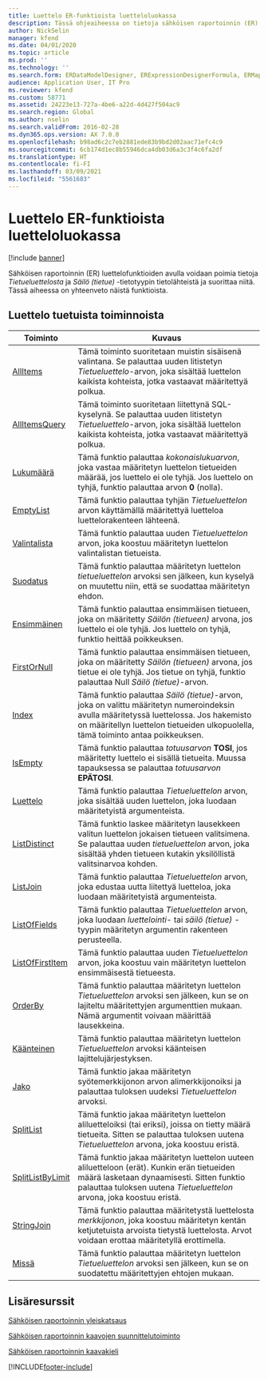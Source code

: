 ```yaml
---
title: Luettelo ER-funktioista luetteloluokassa
description: Tässä ohjeaiheessa on tietoja sähköisen raportoinnin (ER) tukemista luettelofunktioista.
author: NickSelin
manager: kfend
ms.date: 04/01/2020
ms.topic: article
ms.prod: ''
ms.technology: ''
ms.search.form: ERDataModelDesigner, ERExpressionDesignerFormula, ERMappedFormatDesigner, ERModelMappingDesigner
audience: Application User, IT Pro
ms.reviewer: kfend
ms.custom: 58771
ms.assetid: 24223e13-727a-4be6-a22d-4d427f504ac9
ms.search.region: Global
ms.author: nselin
ms.search.validFrom: 2016-02-28
ms.dyn365.ops.version: AX 7.0.0
ms.openlocfilehash: b98ad6c2c7eb2881ede83b9bd2d02aac71efc4c9
ms.sourcegitcommit: 6cb174d1ec8b55946dca4db03d6a3c3f4c6fa2df
ms.translationtype: HT
ms.contentlocale: fi-FI
ms.lasthandoff: 03/09/2021
ms.locfileid: "5561683"
---
```

# <a name="list-of-er-functions-in-the-list-category"></a>Luettelo ER-funktioista luetteloluokassa

[!include [banner](../includes/banner.md)]

Sähköisen raportoinnin (ER) luettelofunktioiden avulla voidaan poimia tietoja *Tietueluettelosta* ja *Säilö (tietue)* -tietotyypin tietolähteistä ja suorittaa niitä. Tässä aiheessa on yhteenveto näistä funktioista.

## <a name="list-of-supported-functions"></a>Luettelo tuetuista toiminnoista

| Toiminto | Kuvaus |
|----------|-------------|
| [AllItems](er-functions-list-allitems.md)                 | Tämä toiminto suoritetaan muistin sisäisenä valintana. Se palauttaa uuden litistetyn *Tietueluettelo*-arvon, joka sisältää luettelon kaikista kohteista, jotka vastaavat määritettyä polkua. |
| [AllItemsQuery](er-functions-list-allitemsquery.md)       | Tämä toiminto suoritetaan liitettynä SQL-kyselynä. Se palauttaa uuden litistetyn *Tietueluettelo*-arvon, joka sisältää luettelon kaikista kohteista, jotka vastaavat määritettyä polkua. |
| [Lukumäärä](er-functions-list-count.md)                       | Tämä funktio palauttaa *kokonaislukuarvon*, joka vastaa määritetyn luettelon tietueiden määrää, jos luettelo ei ole tyhjä. Jos luettelo on tyhjä, funktio palauttaa arvon **0** (nolla). |
| [EmptyList](er-functions-list-emptylist.md)               | Tämä funktio palauttaa tyhjän *Tietueluettelon* arvon käyttämällä määritettyä luetteloa luettelorakenteen lähteenä.|
| [Valintalista](er-functions-list-enumerate.md)               | Tämä funktio palauttaa uuden *Tietueluettelon* arvon, joka koostuu määritetyn luettelon valintalistan tietueista. |
| [Suodatus](er-functions-list-filter.md)                     | Tämä funktio palauttaa määritetyn luettelon *tietueluettelon* arvoksi sen jälkeen, kun kyselyä on muutettu niin, että se suodattaa määritetyn ehdon. |
| [Ensimmäinen](er-functions-list-first.md)                       | Tämä funktio palauttaa ensimmäisen tietueen, joka on määritetty *Säilön (tietueen)* arvona, jos luettelo ei ole tyhjä. Jos luettelo on tyhjä, funktio heittää poikkeuksen. |
| [FirstOrNull](er-functions-list-firstornull.md)           | Tämä funktio palauttaa ensimmäisen tietueen, joka on määritetty *Säilön (tietueen)* arvona, jos tietue ei ole tyhjä. Jos tietue on tyhjä, funktio palauttaa Null *Säilö (tietue)*-arvon. |
| [Index](er-functions-list-index.md)                       | Tämä funktio palauttaa *Säilö (tietue)*-arvon, joka on valittu määritetyn numeroindeksin avulla määritetyssä luettelossa. Jos hakemisto on määritellyn luettelon tietueiden ulkopuolella, tämä toiminto antaa poikkeuksen. |
| [IsEmpty](er-functions-list-isempty.md)                   | Tämä funktio palauttaa *totuusarvon* **TOSI**, jos määritetty luettelo ei sisällä tietueita. Muussa tapauksessa se palauttaa *totuusarvon* **EPÄTOSI**. |
| [Luettelo](er-functions-list-list.md)                         | Tämä funktio palauttaa *Tietueluettelon* arvon, joka sisältää uuden luettelon, joka luodaan määritetyistä argumenteista.|
| [ListDistinct](er-functions-list-listdistinct.md)         | Tämä funktio laskee määritetyn lausekkeen valitun luettelon jokaisen tietueen valitsimena. Se palauttaa uuden *tietueluettelon* arvon, joka sisältää yhden tietueen kutakin yksilöllistä valitsinarvoa kohden.|
| [ListJoin](er-functions-list-listjoin.md)                 | Tämä funktio palauttaa *Tietueluettelon* arvon, joka edustaa uutta liitettyä luetteloa, joka luodaan määritetyistä argumenteista.|
| [ListOfFields](er-functions-list-listoffields.md)         | Tämä funktio palauttaa *Tietueluettelon* arvon, joka luodaan *luettelointi*- tai *säilö (tietue)* -tyypin määritetyn argumentin rakenteen perusteella. |
| [ListOfFirstItem](er-functions-list-listoffirstitem.md)   | Tämä funktio palauttaa uuden *Tietueluettelon* arvon, joka koostuu vain määritetyn luettelon ensimmäisestä tietueesta.|
| [OrderBy](er-functions-list-orderby.md)                   | Tämä funktio palauttaa määritetyn luettelon *Tietueluettelon* arvoksi sen jälkeen, kun se on lajiteltu määritettyjen argumenttien mukaan. Nämä argumentit voivaan määrittää lausekkeina. |
| [Käänteinen](er-functions-list-reverse.md)                   | Tämä funktio palauttaa määritetyn luettelon *Tietueluettelon* arvoksi käänteisen lajittelujärjestyksen. |
| [Jako](er-functions-list-split.md)                       | Tämä funktio jakaa määritetyn syötemerkkijonon arvon alimerkkijonoiksi ja palauttaa tuloksen uudeksi *Tietueluettelon* arvoksi. |
| [SplitList](er-functions-list-splitlist.md)               | Tämä funktio jakaa määritetyn luettelon aliluetteloiksi (tai eriksi), joissa on tietty määrä tietueita. Sitten se palauttaa tuloksen uutena *Tietueluettelon* arvona, joka koostuu eristä. |
| [SplitListByLimit](er-functions-list-splitlistbylimit.md) | Tämä funktio jakaa määritetyn luettelon uuteen aliluetteloon (erät). Kunkin erän tietueiden määrä lasketaan dynaamisesti. Sitten funktio palauttaa tuloksen uutena *Tietueluettelon* arvona, joka koostuu eristä. |
| [StringJoin](er-functions-list-stringjoin.md)             | Tämä funktio palauttaa määritetystä luettelosta *merkkijonon*, joka koostuu määritetyn kentän ketjutetuista arvoista tietystä luettelosta. Arvot voidaan erottaa määritetyllä erottimella. |
| [Missä](er-functions-list-where.md)                       | Tämä funktio palauttaa määritetyn luettelon *Tietueluettelon* arvoksi sen jälkeen, kun se on suodatettu määritettyjen ehtojen mukaan. |

## <a name="additional-resources"></a>Lisäresurssit

[Sähköisen raportoinnin yleiskatsaus](general-electronic-reporting.md)

[Sähköisen raportoinnin kaavojen suunnittelutoiminto](general-electronic-reporting-formula-designer.md)

[Sähköisen raportoinnin kaavakieli](er-formula-language.md)


[!INCLUDE[footer-include](../../../includes/footer-banner.md)]